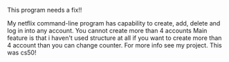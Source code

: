 This program needs a fix!!

My netflix command-line program has capability to create, add, delete and log in into any account. 
You cannot create more than 4 accounts
Main feature is that i haven't used structure at all
if you want to create more than 4 account than you can change counter. For more info see my project.
This was cs50!